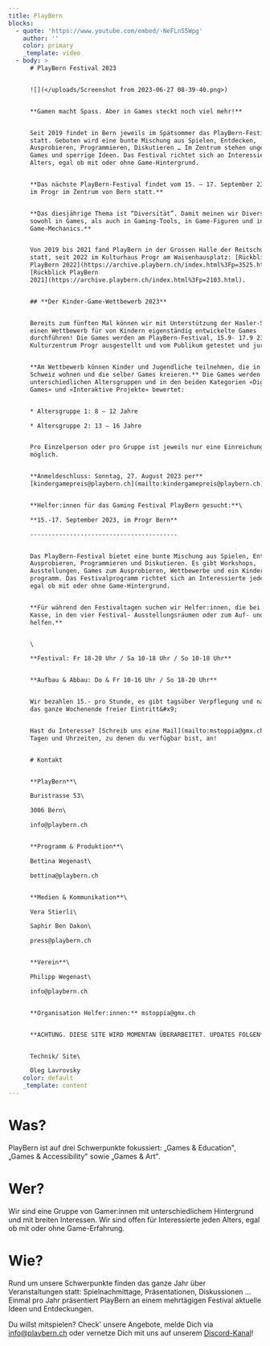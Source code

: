 ```yaml
---
title: PlayBern
blocks:
  - quote: 'https://www.youtube.com/embed/-NeFLn55Wpg'
    author: ''
    color: primary
    _template: video
  - body: >
      # PlayBern Festival 2023


      ![](</uploads/Screenshot from 2023-06-27 08-39-40.png>)


      **Gamen macht Spass. Aber in Games steckt noch viel mehr!**


      Seit 2019 findet in Bern jeweils im Spätsommer das PlayBern-Festival
      statt. Geboten wird eine bunte Mischung aus Spielen, Entdecken,
      Ausprobieren, Programmieren, Diskutieren … Im Zentrum stehen ungewöhnliche
      Games und sperrige Ideen. Das Festival richtet sich an Interessierte jeden
      Alters, egal ob mit oder ohne Game-Hintergrund.


      **Das nächste PlayBern-Festival findet vom 15. – 17. September 23 wieder
      im Progr im Zentrum von Bern statt.**


      **Das diesjährige Thema ist “Diversität”. Damit meinen wir Diversität
      sowohl in Games, als auch in Gaming-Tools, in Game-Figuren und in
      Game-Mechanics.**


      Von 2019 bis 2021 fand PlayBern in der Grossen Halle der Reitschule Bern
      statt, seit 2022 im Kulturhaus Progr am Waisenhausplatz: [Rückblick
      PlayBern 2022](https://archive.playbern.ch/index.html%3Fp=3525.html),
      [Rückblick PlayBern
      2021](https://archive.playbern.ch/index.html%3Fp=2103.html).


      ## **Der Kinder-Game-Wettbewerb 2023**


      Bereits zum fünften Mal können wir mit Unterstützung der Hasler-Stiftung
      einen Wettbewerb für von Kindern eigenständig entwickelte Games
      durchführen! Die Games werden am PlayBern-Festival, 15.9- 17.9 23 im
      Kulturzentrum Progr ausgestellt und vom Publikum getestet und juriert.


      **Am Wettbewerb können Kinder und Jugendliche teilnehmen, die in der
      Schweiz wohnen und die selber Games kreieren.** Die Games werden in zwei
      unterschiedlichen Altersgruppen und in den beiden Kategorien «Digitale
      Games» und «Interaktive Projekte» bewertet:


      * Altersgruppe 1: 8 – 12 Jahre

      * Altersgruppe 2: 13 – 16 Jahre


      Pro Einzelperson oder pro Gruppe ist jeweils nur eine Einreichung
      möglich.


      **Anmeldeschluss: Sonntag, 27. August 2023 per**
      [kindergamepreis@playbern.ch](mailto:kindergamepreis@playbern.ch)


      **Helfer:innen für das Gaming Festival PlayBern gesucht:**\

      **15.-17. September 2023, im Progr Bern**

      -----------------------------------------


      Das PlayBern-Festival bietet eine bunte Mischung aus Spielen, Entdecken,
      Ausprobieren, Programmieren und Diskutieren. Es gibt Workshops,
      Ausstellungen, Games zum Ausprobieren, Wettbewerbe und ein Kinder-
      programm. Das Festivalprogramm richtet sich an Interessierte jeden Alters,
      egal ob mit oder ohne Game-Hintergrund.


      **Für während den Festivaltagen suchen wir Helfer:innen, die bei der
      Kasse, in den vier Festival- Ausstellungsräumen oder zum Auf- und Abbau
      helfen.**


      \

      **Festival: Fr 18-20 Uhr / Sa 10-18 Uhr / So 10-18 Uhr**


      **Aufbau & Abbau: Do & Fr 10-16 Uhr / So 18-20 Uhr**


      Wir bezahlen 15.- pro Stunde, es gibt tagsüber Verpflegung und natürlich
      das ganze Wochenende freier Eintritt&#x9;


      Hast du Interesse? [Schreib uns eine Mail](mailto:mstoppia@gmx.ch) mit den
      Tagen und Uhrzeiten, zu denen du verfügbar bist, an!


      # Kontakt


      **PlayBern**\

      Buristrasse 53\

      3006 Bern\

      info@playbern.ch


      **Programm & Produktion**\

      Bettina Wegenast\

      bettina@playbern.ch


      **Medien & Kommunikation**\

      Vera Stierli\

      Saphir Ben Dakon\

      press@playbern.ch


      **Verein**\

      Philipp Wegenast\

      info@playbern.ch


      **Organisation Helfer:innen:** mstoppia@gmx.ch


      **ACHTUNG. DIESE SITE WIRD MOMENTAN ÜBERARBEITET. UPDATES FOLGEN**


      Technik/ Site\

      Oleg Lavrovsky
    color: default
    _template: content
---
```















# Was?

PlayBern ist auf drei Schwerpunkte fokussiert: „Games & Education", „Games & Accessibility" sowie „Games & Art".

# Wer?

Wir sind eine Gruppe von Gamer:innen mit unterschiedlichem Hintergrund und mit breiten Interessen. Wir sind offen für Interessierte jeden Alters, egal ob mit oder ohne Game-Erfahrung.

# Wie?

Rund um unsere Schwerpunkte finden das ganze Jahr über Veranstaltungen statt: Spielnachmittage, Präsentationen, Diskussionen ... Einmal pro Jahr präsentiert PlayBern an einem mehrtägigen Festival aktuelle Ideen und Entdeckungen.

Du willst mitspielen? Check' unsere Angebote, melde Dich via <info@playbern.ch> oder vernetze Dich mit uns auf unserem [Discord-Kanal](https://discord.gg/y9GSpsw)!
